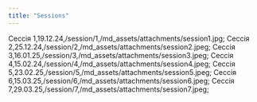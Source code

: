 ```yaml
---
title: "Sessions"
---
```

Сессія 1,19.12.24,/session/1,/md_assets/attachments/session1.jpg;
Сессія 2,25.12.24,/session/2,/md_assets/attachments/session2.jpeg;
Сессія 3,16.01.25,/session/3,/md_assets/attachments/session3.jpeg;
Сессія 4,15.02.24,/session/4,/md_assets/attachments/session4.jpeg;
Сессія 5,23.02.25,/session/5,/md_assets/attachments/session5.jpeg;
Сессія 6,15.03.25,/session/6,/md_assets/attachments/session6.jpeg;
Сессія 7,29.03.25,/session/7,/md_assets/attachments/session7.jpeg;
